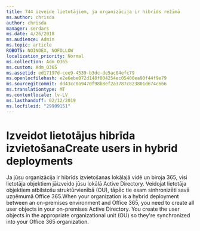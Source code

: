 ```yaml
---
title: 744 izveide lietotājiem, ja organizācija ir hibrīds režīmā
ms.author: chrisda
author: chrisda
manager: serdars
ms.date: 4/26/2018
ms.audience: Admin
ms.topic: article
ROBOTS: NOINDEX, NOFOLLOW
localization_priority: Normal
ms.collection: Adm_O365
ms.custom: Adm_O365
ms.assetid: ed17197d-cee9-4539-b3dc-de5ac04efc79
ms.openlocfilehash: e2e6ebe072d148f004254ec05400ea90f44f9e79
ms.sourcegitcommit: dd43cc0a9470f98b8ef2a3787c823801d674c666
ms.translationtype: MT
ms.contentlocale: lv-LV
ms.lasthandoff: 02/12/2019
ms.locfileid: "29909151"
---
```

# <a name="create-users-in-hybrid-deployments"></a><span data-ttu-id="d056e-102">Izveidot lietotājus hibrīda izvietošana</span><span class="sxs-lookup"><span data-stu-id="d056e-102">Create users in hybrid deployments</span></span>

<span data-ttu-id="d056e-p101">Ja jūsu organizācija ir hibrīds izvietošanas lokālajā vidē un biroja 365, visi lietotāja objektiem jāizveido jūsu lokālā Active Directory. Veidojat lietotāja objektiem atbilstošu struktūrvienībā (OU), tāpēc tie esam sinhronizēti savā uzņēmumā Office 365.</span><span class="sxs-lookup"><span data-stu-id="d056e-p101">When your organization is a hybrid deployment between an on-premises environment and Office 365, you need to create all user objects in your on-premises Active Directory. You create the user objects in the appropriate organizational unit (OU) so they're synchronized into your Office 365 organization.</span></span>
  


